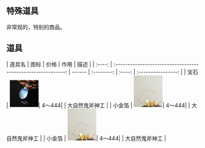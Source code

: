 ## 特殊道具

非常规的，特别的商品。

## 道具

| 道具名 |                             图标                             | 价格   |  作用  |        描述        |
| :----: | :----------------------------------------------------------: | ------ | :--------: | :----: | :----------------: |
|  宝石	| <img src="../img/image-20200318011605198.png" alt="image-20200318011605198" style="width:75px;" />| 4～444| 										|  大自然鬼斧神工					|
|  小金箔	| <img src="../img/1585462667001.png" alt="" style="width:75px;" />| 4～444| 										|  大自然鬼斧神工					|
|  小金箔	| <img src="../img/1585462667001.png" alt="" style="width:75px;" />| 4～444| 										|  大自然鬼斧神工					|
